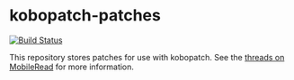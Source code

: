 # kobopatch-patches
[![Build Status](https://cloud.drone.io/api/badges/pgaskin/kobopatch-patches/status.svg)](https://cloud.drone.io/pgaskin/kobopatch-patches)

This repository stores patches for use with kobopatch. See the [threads on MobileRead](https://www.mobileread.com/forums/tags.php?tag=kobopatch) for more information.

